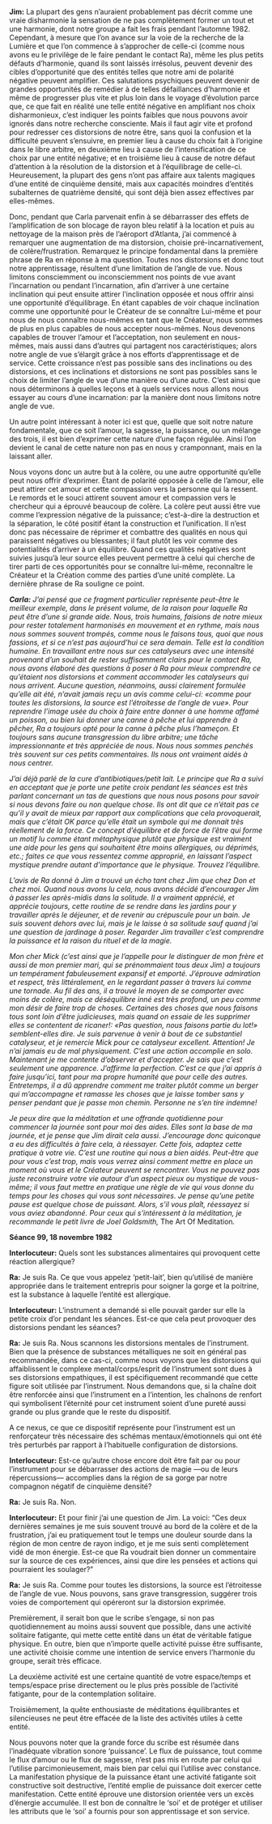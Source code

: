 <p><strong>Jim:</strong> La plupart des gens n’auraient probablement pas décrit comme une vraie disharmonie la sensation de ne pas complètement former un tout et une harmonie, dont notre groupe a fait les frais pendant l’automne 1982. Cependant, à mesure que l’on avance sur la voie de la recherche de la Lumière et que l’on commence à s’approcher de celle-ci (comme nous avons eu le privilège de le faire pendant le contact Ra), même les plus petits défauts d’harmonie, quand ils sont laissés irrésolus, peuvent devenir des cibles d’opportunité que des entités telles que notre ami de polarité négative peuvent amplifier. Ces salutations psychiques peuvent devenir de grandes opportunités de remédier à de telles défaillances d’harmonie et même de progresser plus vite et plus loin dans le voyage d’évolution parce que, ce que fait en réalité une telle entité négative en amplifiant nos choix disharmonieux, c’est indiquer les points faibles que nous pouvons avoir ignorés dans notre recherche consciente. Mais il faut agir vite et profond pour redresser ces distorsions de notre être, sans quoi la confusion et la difficulté peuvent s’ensuivre, en premier lieu à cause du choix fait à l’origine dans le libre arbitre, en deuxième lieu à cause de l’intensification de ce choix par une entité négative; et en troisième lieu à cause de notre défaut d’attention à la résolution de la distorsion et à l’équilibrage de celle-ci. Heureusement, la plupart des gens n’ont pas affaire aux talents magiques d’une entité de cinquième densité, mais aux capacités moindres d’entités subalternes de quatrième densité, qui sont déjà bien assez effectives par elles-mêmes.</p>
<p>Donc, pendant que Carla parvenait enfin à se débarrasser des effets de l’amplification de son blocage de rayon bleu relatif à la location et puis au nettoyage de la maison près de l’aéroport d’Atlanta, j’ai commencé à remarquer une augmentation de ma distorsion, choisie pré-incarnativement, de colère/frustration. Remarquez le principe fondamental dans la première phrase de Ra en réponse à ma question. Toutes nos distorsions et donc tout notre apprentissage, résultent d’une limitation de l’angle de vue. Nous limitons consciemment ou inconsciemment nos points de vue avant l’incarnation ou pendant l’incarnation, afin d’arriver à une certaine inclination qui peut ensuite attirer l’inclination opposée et nous offrir ainsi une opportunité d’équilibrage. En étant capables de voir chaque inclination comme une opportunité pour le Créateur de se connaître Lui-même et pour nous de nous connaître nous-mêmes en tant que le Créateur, nous sommes de plus en plus capables de nous accepter nous-mêmes. Nous devenons capables de trouver l’amour et l’acceptation, non seulement en nous-mêmes, mais aussi dans d’autres qui partagent nos caractéristiques; alors notre angle de vue s’élargit grâce à nos efforts d’apprentissage et de service. Cette croissance n’est pas possible sans des inclinations ou des distorsions, et ces inclinations et distorsions ne sont pas possibles sans le choix de limiter l’angle de vue d’une manière ou d’une autre. C’est ainsi que nous déterminons à quelles leçons et à quels services nous allons nous essayer au cours d’une incarnation: par la manière dont nous limitons notre angle de vue.</p>
<p>Un autre point intéressant à noter ici est que, quelle que soit notre nature fondamentale, que ce soit l’amour, la sagesse, la puissance, ou un mélange des trois, il est bien d’exprimer cette nature d’une façon régulée. Ainsi l’on devient le canal de cette nature non pas en nous y cramponnant, mais en la laissant aller.</p>
<p>Nous voyons donc un autre but à la colère, ou une autre opportunité qu’elle peut nous offrir d’exprimer. Étant de polarité opposée à celle de l’amour, elle peut attirer cet amour et cette compassion vers la personne qui la ressent. Le remords et le souci attirent souvent amour et compassion vers le chercheur qui a éprouvé beaucoup de colère. La colère peut aussi être vue comme l’expression négative de la puissance; c’est-à-dire la destruction et la séparation, le côté positif étant la construction et l’unification. Il n’est donc pas nécessaire de réprimer et combattre des qualités en nous qui paraissent négatives ou blessantes; il faut plutôt les voir comme des potentialités d’arriver à un équilibre. Quand ces qualités négatives sont suivies jusqu’à leur source elles peuvent permettre à celui qui cherche de tirer parti de ces opportunités pour se connaître lui-même, reconnaître le Créateur et la Création comme des parties d’une unité complète. La dernière phrase de Ra souligne ce point.</p>
<p><em><strong>Carla:</strong> J’ai pensé que ce fragment particulier représente peut-être le meilleur exemple, dans le présent volume, de la raison pour laquelle Ra peut être d’une si grande aide. Nous, trois humains, faisions de notre mieux pour rester totalement harmonisés en mouvement et en rythme, mais nous nous sommes souvent trompés, comme nous le faisons tous, quoi que nous fassions, et si ce n’est pas aujourd’hui ce sera demain. Telle est la condition humaine. En travaillant entre nous sur ces catalyseurs avec une intensité provenant d’un souhait de rester suffisamment clairs pour le contact Ra, nous avons élaboré des questions à poser à Ra pour mieux comprendre ce qu’étaient nos distorsions et comment accommoder les catalyseurs qui nous arrivent. Aucune question, néanmoins, aussi clairement formulée qu’elle ait été, n’avait jamais reçu un avis comme celui-ci: «comme pour toutes les distorsions, la source est l’étroitesse de l’angle de vue». Pour reprendre l’image usée du choix à faire entre donner à une homme affamé un poisson, ou bien lui donner une canne à pêche et lui apprendre à pêcher, Ra a toujours opté pour la canne à pêche plus l’hameçon. Et toujours sans aucune transgression du libre arbitre; une tâche impressionnante et très appréciée de nous. Nous nous sommes penchés très souvent sur ces petits commentaires. Ils nous ont vraiment aidés à nous centrer.</em></p>
<p><em>J’ai déjà parlé de la cure d’antibiotiques/petit lait. Le principe que Ra a suivi en acceptant que je porte une petite croix pendant les séances est très parlant concernant un tas de questions que nous nous posons pour savoir si nous devons faire ou non quelque chose. Ils ont dit que ce n’était pas ce qu’il y avait de mieux par rapport aux complications que cela provoquerait, mais que c’était OK parce qu’elle était un symbole qui me donnait très réellement de la force. Ce concept d’équilibre et de force de l’être qui forme un motif lu comme étant métaphysique plutôt que physique est vraiment une aide pour les gens qui souhaitent être moins allergiques, ou déprimés, etc.; faites ce que vous ressentez comme approprié, en laissant l’aspect mystique prendre autant d’importance que le physique. Trouvez l’équilibre.</em></p>
<p><em>L’avis de Ra donné à Jim a trouvé un écho tant chez Jim que chez Don et chez moi. Quand nous avons lu cela, nous avons décidé d’encourager Jim à passer les après-midis dans la solitude. Il a vraiment apprécié, et apprécie toujours, cette routine de se rendre dans les jardins pour y travailler après le déjeuner, et de revenir au crépuscule pour un bain. Je suis souvent dehors avec lui, mais je le laisse à sa solitude sauf quand j’ai une question de jardinage à poser. Regarder Jim travailler c’est comprendre la puissance et la raison du rituel et de la magie.</em></p>
<p><em>Mon cher Mick (c’est ainsi que je l’appelle pour le distinguer de mon frère et aussi de mon premier mari, qui se prénommaient tous deux Jim) a toujours un tempérament fabuleusement expansif et emporté. J’éprouve admiration et respect, très littéralement, en le regardant passer à travers lui comme une tornade. Au fil des ans, il a trouvé le moyen de se comporter avec moins de colère, mais ce déséquilibre inné est très profond, un peu comme mon désir de faire trop de choses. Certaines des choses que nous faisons tous sont loin d’être judicieuses, mais quand on essaie de les supprimer elles se contentent de ricaner!: «Pas question, nous faisons partie du lot!» semblent-elles dire. Je suis parvenue à venir à bout de ce substantiel catalyseur, et je remercie Mick pour ce catalyseur excellent. Attention! Je n’ai jamais eu de mal physiquement. C’est une action accomplie en solo. Maintenant je me contente d’observer et d’accepter. Je sais que c’est seulement une apparence. J’affirme la perfection. C’est ce que j’ai appris à faire jusqu’ici, tant pour ma propre humanité que pour celle des autres. Entretemps, il a dû apprendre comment me traiter plutôt comme un berger qui m’accompagne et ramasse les choses que je laisse tomber sans y penser pendant que je passe mon chemin. Personne ne s’en tire indemne!</em></p>
<p><em>Je peux dire que la méditation et une offrande quotidienne pour commencer la journée sont pour moi des aides. Elles sont la base de ma journée, et je pense que Jim dirait cela aussi. J’encourage donc quiconque a eu des difficultés à faire cela, à réessayer. Cette fois, adaptez cette pratique à votre vie. C’est une routine qui nous a bien aidés. Peut-être que pour vous c’est trop, mais vous verrez ainsi comment mettre en place un moment où vous et le Créateur peuvent se rencontrer. Vous ne pouvez pas juste reconstruire votre vie autour d’un aspect pieux ou mystique de vous-même; il vous faut mettre en pratique une règle de vie qui vous donne du temps pour les choses qui vous sont nécessaires. Je pense qu’une petite pause est quelque chose de puissant. Alors, s’il vous plaît, réessayez si vous aviez abandonné. Pour ceux qui s’intéressent à la méditation, je recommande le petit livre de Joel Goldsmith, </em>The Art Of Meditation<em>.</em></p>
<p><strong>Séance 99, 18 novembre 1982</strong></p>
<p><strong>Interlocuteur:</strong> Quels sont les substances alimentaires qui provoquent cette réaction allergique?</p>
<p><strong>Ra:</strong> Je suis Ra. Ce que vous appelez ‘petit-lait’, bien qu’utilisé de manière appropriée dans le traitement entrepris pour soigner la gorge et la poitrine, est la substance à laquelle l’entité est allergique.</p>
<p><strong>Interlocuteur:</strong> L’instrument a demandé si elle pouvait garder sur elle la petite croix d’or pendant les séances. Est-ce que cela peut provoquer des distorsions pendant les séances?</p>
<p><strong>Ra:</strong> Je suis Ra. Nous scannons les distorsions mentales de l’instrument. Bien que la présence de substances métalliques ne soit en général pas recommandée, dans ce cas-ci, comme nous voyons que les distorsions qui affaiblissent le complexe mental/corps/esprit de l’instrument sont dues à ses distorsions empathiques, il est spécifiquement recommandé que cette figure soit utilisée par l’instrument. Nous demandons que, si la chaîne doit être renforcée ainsi que l’instrument en a l’intention, les chaînons de renfort qui symbolisent l’éternité pour cet instrument soient d’une pureté aussi grande ou plus grande que le reste du dispositif.</p>
<p>A ce nexus, ce que ce dispositif représente pour l’instrument est un renforçateur très nécessaire des schémas mentaux/émotionnels qui ont été très perturbés par rapport à l’habituelle configuration de distorsions.</p>
<p><strong>Interlocuteur:</strong> Est-ce qu’autre chose encore doit être fait par ou pour l’instrument pour se débarrasser des actions de magie —ou de leurs répercussions— accomplies dans la région de sa gorge par notre compagnon négatif de cinquième densité?</p>
<p><strong>Ra:</strong> Je suis Ra. Non.</p>
<p><strong>Interlocuteur:</strong> Et pour finir j’ai une question de Jim. La voici: “Ces deux dernières semaines je me suis souvent trouvé au bord de la colère et de la frustration, j’ai eu pratiquement tout le temps une douleur sourde dans la région de mon centre de rayon indigo, et je me suis senti complètement vidé de mon énergie. Est-ce que Ra voudrait bien donner un commentaire sur la source de ces expériences, ainsi que dire les pensées et actions qui pourraient les soulager?”</p>
<p><strong>Ra:</strong> Je suis Ra. Comme pour toutes les distorsions, la source est l’étroitesse de l’angle de vue. Nous pouvons, sans grave transgression, suggérer trois voies de comportement qui opéreront sur la distorsion exprimée.</p>
<p>Premièrement, il serait bon que le scribe s’engage, si non pas quotidiennement au moins aussi souvent que possible, dans une activité solitaire fatigante, qui mette cette entité dans un état de véritable fatigue physique. En outre, bien que n’importe quelle activité puisse être suffisante, une activité choisie comme une intention de service envers l’harmonie du groupe, serait très efficace.</p>
<p>La deuxième activité est une certaine quantité de votre espace/temps et temps/espace prise directement ou le plus près possible de l’activité fatigante, pour de la contemplation solitaire.</p>
<p>Troisièmement, la quête enthousiaste de méditations équilibrantes et silencieuses ne peut être effacée de la liste des activités utiles à cette entité.</p>
<p>Nous pouvons noter que la grande force du scribe est résumée dans l’inadéquate vibration sonore ‘puissance’. Le flux de puissance, tout comme le flux d’amour ou le flux de sagesse, n’est pas mis en route par celui qui l’utilise parcimonieusement, mais bien par celui qui l’utilise avec constance. La manifestation physique de la puissance étant une activité fatigante soit constructive soit destructive, l’entité emplie de puissance doit exercer cette manifestation. Cette entité éprouve une distorsion orientée vers un excès d’énergie accumulée. Il est bon de connaître le ‘soi’ et de protéger et utiliser les attributs que le ‘soi’ a fournis pour son apprentissage et son service.</p>